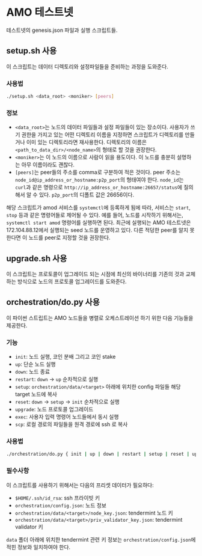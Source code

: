 # AMO 테스트넷
테스트넷의 genesis.json 파일과 실행 스크립트들.

## setup.sh 사용
이 스크립트는 데이터 디렉토리와 설정파일들을 준비하는 과정을 도와준다.

### 사용법
```bash
./setup.sh <data_root> <moniker> [peers]
```

### 정보 
- `<data_root>`는 노드의 데이터 파일들과 설정 파일들이 있는 장소이다. 사용자가
  쓰기 권한을 가지고 있는 어떤 디렉토리 이름을 지정하면 스크립트가 디렉토리를
  만들거나 이미 있는 디렉토리라면 재사용한다. 디렉토리의 이름은
  `<path_to_data_dir>/<node_name>`의 형태로 할 것을 권장한다. 
- `<moniker>`는 이 노드의 이름으로 사람이 읽을 용도이다. 이 노드를 충분히
  설명하는 아무 이름이라도 괜찮다.
- `[peers]`는 peer들의 주소를 comma로 구분하여 적은 것이다. peer 주소는
  `node_id@ip_address_or_hostname:p2p_port`의 형태여야 한다. `node_id`는
  `curl`과 같은 명령으로 `http://ip_address_or_hostname:26657/status`에
  질의해서 알 수 있다. `p2p_port`의 디폴트 값은 26656이다.

해당 스크립트가 amod 서비스를 `systemctl`에 등록하게 됨에 따라, 서비스는
`start`, `stop` 등과 같은 명령어들로 제어될 수 있다. 예를 들어, 노드를 시작하기
위해서는, `systemctl start amod` 명령어를 실행하면 된다. 최근에 실행되는 AMO
테스트넷은 172.104.88.12에서 실행되는 seed 노드를 운영하고 있다. 다른 적덩한
peer를 알지 못한다면 이 노드를 peer로 지정할 것을 권장한다.

## upgrade.sh 사용
이 스크립트는 프로토콜이 업그레이드 되는 시점에 최신의 바이너리를 기존의 것과
교체하는 방식으로 노드의 프로토콜 업그레이드를 도와준다. 

## orchestration/do.py 사용
이 파이썬 스트립트는 AMO 노드들을 병렬로 오케스트레이션 하기 위한 다음 기능들을
제공한다.

### 기능
- `init`: 노드 실행, 코인 분배 그리고 코인 stake
- `up`: 단순 노드 실행
- `down`: 노드 종료
- `restart`: `down` -> `up` 순차적으로 실행
- `setup`: `orchestration/data/<target>` 아래에 위치한 config 파일들 해당
  target 노드에 복사
- `reset`: `down` -> `setup` -> `init` 순차적으로 실행 
- `upgrade`: 노드 프로토콜 업그레이드
- `exec`: 사용자 입력 명령어 노드들에서 동시 실행
- `scp`: 로컬 경로의 파일들을 원격 경로에 ssh 로 복사

### 사용법
```bash
./orchestration/do.py { init | up | down | restart | setup | reset | upgrade | exec | scp }
```

### 필수사항
이 스크립트를 사용하기 위해서는 다음의 프리셋 데이터가 필요하다:
- `$HOME/.ssh/id_rsa`: ssh 프라이빗 키
- `orchestration/config.json`: 노드 정보
- `orchestration/data/<target>/node_key.json`: tendermint 노드 키
- `orchestration/data/<target>/priv_validator_key.json`: tendermint validator
  키

`data` 폴더 아래에 위치한 tendermint 관련 키 정보는
`orchestration/config.json`에 적힌 정보와 일치하여야 한다.

